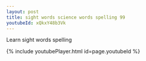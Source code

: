 ```yaml
---
layout: post
title: sight words science words spelling 99
youtubeId: xQkxY48b3Vk
---
```

 
 
Learn sight words spelling
 
 
 
 
{% include youtubePlayer.html id=page.youtubeId %}
 
 
